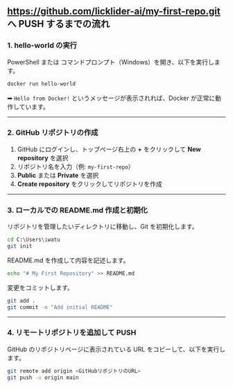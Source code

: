## https://github.com/licklider-ai/my-first-repo.git へ PUSH するまでの流れ

### 1. hello-world の実行
PowerShell または コマンドプロンプト（Windows）を開き、以下を実行します。

```bash
docker run hello-world
```

➡ `Hello from Docker!` というメッセージが表示されれば、Docker が正常に動作しています。

---

### 2. GitHub リポジトリの作成
1. GitHub にログインし、トップページ右上の **+** をクリックして **New repository** を選択
2. リポジトリ名を入力（例: `my-first-repo`）
3. **Public** または **Private** を選択
4. **Create repository** をクリックしてリポジトリを作成

---

### 3. ローカルでの README.md 作成と初期化
リポジトリを管理したいディレクトリに移動し、Git を初期化します。

```bash
cd C:\Users\iwatu
git init
```

README.md を作成して内容を記述します。

```bash
echo "# My First Repository" >> README.md
```

変更をコミットします。

```bash
git add .
git commit -m "Add initial README"
```

---

### 4. リモートリポジトリを追加して PUSH
GitHub のリポジトリページに表示されている URL をコピーして、以下を実行します。

```bash
git remote add origin <GitHubリポジトリのURL>
git push -u origin main
```